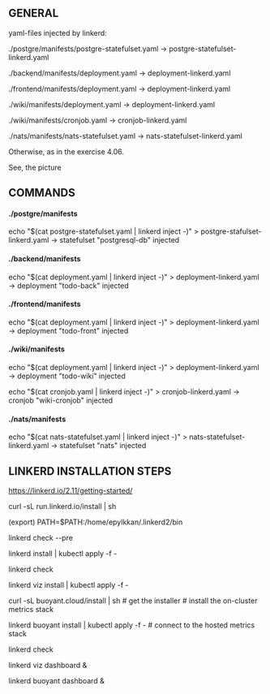 <h2>GENERAL</h2>


yaml-files injected by linkerd:

./postgre/manifests/postgre-statefulset.yaml -> postgre-statefulset-linkerd.yaml

./backend/manifests/deployment.yaml -> deployment-linkerd.yaml

./frontend/manifests/deployment.yaml -> deployment-linkerd.yaml

./wiki/manifests/deployment.yaml -> deployment-linkerd.yaml

./wiki/manifests/cronjob.yaml -> cronjob-linkerd.yaml

./nats/manifests/nats-statefulset.yaml -> nats-statefulset-linkerd.yaml

Otherwise, as in the exercise 4.06.  

See, the picture


<h2>COMMANDS</h2>

<h4>./postgre/manifests</h4>

echo "$(cat postgre-statefulset.yaml | linkerd inject -)" > postgre-stafulset-linkerd.yaml
-> statefulset "postgresql-db" injected


<h4>./backend/manifests</h4>
echo "$(cat deployment.yaml | linkerd inject -)" > deployment-linkerd.yaml
-> deployment "todo-back" injected


<h4>./frontend/manifests</h4>
echo "$(cat deployment.yaml | linkerd inject -)" > deployment-linkerd.yaml
-> deployment "todo-front" injected


<h4>./wiki/manifests</h4>
echo "$(cat deployment.yaml | linkerd inject -)" > deployment-linkerd.yaml
-> deployment "todo-wiki" injected

echo "$(cat cronjob.yaml | linkerd inject -)" > cronjob-linkerd.yaml
-> cronjob "wiki-cronjob" injected


<h4>./nats/manifests</h4>
echo "$(cat nats-statefulset.yaml | linkerd inject -)" > nats-statefulset-linkerd.yaml
-> statefulset "nats" injected


<h2>LINKERD INSTALLATION STEPS</h2>

https://linkerd.io/2.11/getting-started/

curl -sL run.linkerd.io/install | sh

(export)
PATH=$PATH:/home/epylkkan/.linkerd2/bin

linkerd check --pre

linkerd install | kubectl apply -f -

linkerd check

linkerd viz install | kubectl apply -f -

curl -sL buoyant.cloud/install | sh # get the installer # install the on-cluster metrics stack

linkerd buoyant install | kubectl apply -f - # connect to the hosted metrics stack

linkerd check

linkerd viz dashboard & 

linkerd buoyant dashboard &
